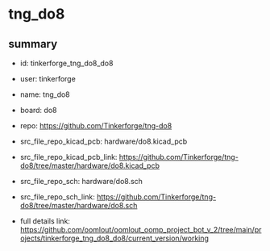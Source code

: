 # tng_do8
 
## summary 
* id: tinkerforge_tng_do8_do8
* user: tinkerforge
* name: tng_do8
* board: do8
* repo: https://github.com/Tinkerforge/tng-do8
* src_file_repo_kicad_pcb: hardware/do8.kicad_pcb
* src_file_repo_kicad_pcb_link: https://github.com/Tinkerforge/tng-do8/tree/master/hardware/do8.kicad_pcb


* src_file_repo_sch: hardware/do8.sch
* src_file_repo_sch_link: https://github.com/Tinkerforge/tng-do8/tree/master/hardware/do8.sch
* full details link: https://github.com/oomlout/oomlout_oomp_project_bot_v_2/tree/main/projects/tinkerforge_tng_do8_do8/current_version/working  







